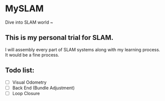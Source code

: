 # MySLAM
Dive into SLAM world ~ 

## This is my personal trial for SLAM. 
I will assembly every part of SLAM systems along with my learning process. It would be a fine process. 

## Todo list:
- [ ] Visual Odometry
- [ ] Back End (Bundle Adjustment)
- [ ] Loop Closure
